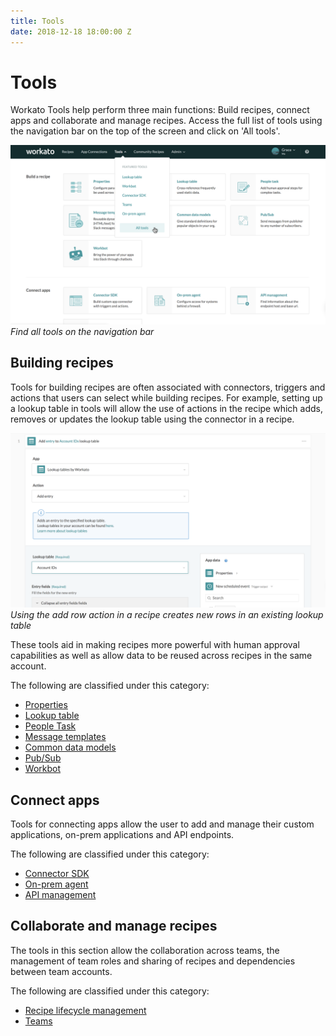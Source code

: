 ```yaml
---
title: Tools
date: 2018-12-18 18:00:00 Z
---
```


# Tools

Workato Tools help perform three main functions: Build recipes, connect apps and collaborate and manage recipes. Access the full list of tools using the navigation bar on the top of the screen and click on 'All tools'.

![Navigate to tools](/assets/images/features/tools/nav_to_tools.png)
*Find all tools on the navigation bar*

## Building recipes

Tools for building recipes are often associated with connectors, triggers and actions that users can select while building recipes. For example, setting up a lookup table in tools will allow the use of actions in the recipe which adds, removes or updates the lookup table using the connector in a recipe.

![Using lookup table](/assets/images/features/tools/lookup.png)
*Using the add row action in a recipe creates new rows in an existing lookup table*

These tools aid in making recipes more powerful with human approval capabilities as well as allow data to be reused across recipes in the same account.

The following are classified under this category:

* [Properties](features/account-properties.md)
* [Lookup table](features/lookup-tables.md)
* [People Task](workflow.md)
* [Message templates](features/message-template.md)
* [Common data models](features/common-data-model.md)
* [Pub/Sub](connectors/pubsub.md)
* [Workbot](workbot/workbot.md)

## Connect apps

Tools for connecting apps allow the user to add and manage their custom applications, on-prem applications and API endpoints.

The following are classified under this category:

* [Connector SDK](developing-connectors/sdk.md)
* [On-prem agent](on-prem.md)
* [API management](api-management.md)

## Collaborate and manage recipes

The tools in this section allow the collaboration across teams, the management of team roles and sharing of recipes and dependencies between team accounts.

The following are classified under this category:

* [Recipe lifecycle management](recipe-development-lifecycle.md)
* [Teams](user-accounts-and-teams/team-collaboration.md)
